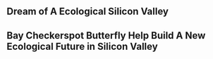 ## Dream of A Ecological Silicon Valley
## Bay Checkerspot Butterfly Help Build A New Ecological Future in Silicon Valley

